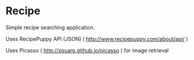 # Recipe
Simple recipe searching application. 

Uses RecipePuppy API (JSON) ( http://www.recipepuppy.com/about/api/ )

Uses Picasso ( http://square.github.io/picasso ) for image retrieval
